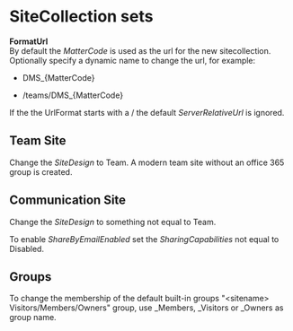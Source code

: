 # SiteCollection sets

**FormatUrl**\
By default the *MatterCode* is used as the url for the new sitecollection. Optionally specify a dynamic name to change the url, for example:

- DMS\_{MatterCode}

- /teams/DMS\_{MatterCode}

If the the UrlFormat starts with a / the default *ServerRelativeUrl* is ignored.

## Team Site

Change the *SiteDesign* to Team. A modern team site without an office 365 group is created.

## Communication Site

Change the *SiteDesign* to something not equal to Team.

To enable *ShareByEmailEnabled* set the *SharingCapabilities* not equal to Disabled.

## Groups

To change the membership of the default built-in groups "\<sitename\> Visitors/Members/Owners" group, use \_Members, \_Visitors or \_Owners as group name.
